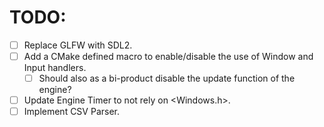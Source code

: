 # TODO:
- [ ] Replace GLFW with SDL2.
- [ ] Add a CMake defined macro to enable/disable the use of Window and Input handlers.
	- [ ] Should also as a bi-product disable the update function of the engine?
- [ ] Update Engine Timer to not rely on <Windows.h>.
- [ ] Implement CSV Parser.